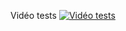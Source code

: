 Vidéo tests
[![Vidéo tests](https://i.ibb.co/zhfWY6zr/Capture-d-cran-2025-03-27-160841.png)](https://streamable.com/f430w2)
